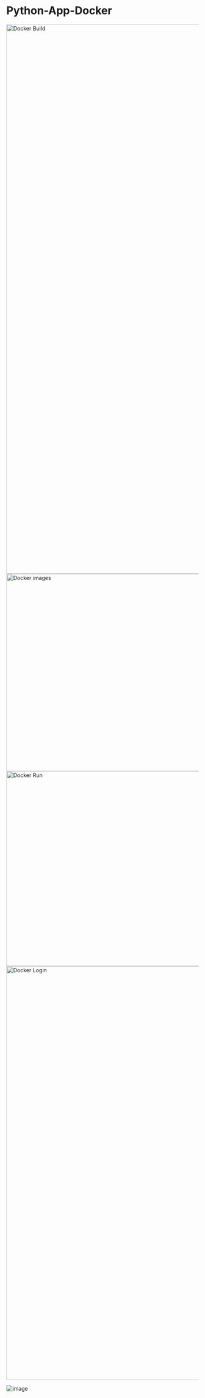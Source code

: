 # Python-App-Docker


<img width="1437" alt="Docker Build" src="https://user-images.githubusercontent.com/26891940/141652518-0ac37cd3-cbc4-4e54-b1b3-ed0b7654eb34.png">

<img width="516" alt="Docker images" src="https://user-images.githubusercontent.com/26891940/141652657-f6dce9db-5a21-4c03-99d1-32110b2c6d82.png">

<img width="510" alt="Docker Run" src="https://user-images.githubusercontent.com/26891940/141652747-4159b486-485f-4096-8988-c1da301858d1.png">

<img width="1082" alt="Docker Login" src="https://user-images.githubusercontent.com/26891940/141652810-724efcd7-c99a-4dc2-b40f-9239f4439d57.png">

![image](https://user-images.githubusercontent.com/26891940/141652881-3ecd27e0-ead8-4370-afba-4d509b17893f.png)
